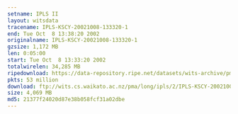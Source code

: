 ```yaml
---
setname: IPLS II
layout: witsdata
tracename: IPLS-KSCY-20021008-133320-1
end: Tue Oct  8 13:38:20 2002
originalname: IPLS-KSCY-20021008-133320-1
gzsize: 1,172 MB
len: 0:05:00
start: Tue Oct  8 13:33:20 2002
totalwirelen: 34,285 MB
ripedownload: https://data-repository.ripe.net/datasets/wits-archive/pma/long/ipls/2/IPLS-KSCY-20021008-133320-1.gz
pkts: 53 million
download: ftp://wits.cs.waikato.ac.nz/pma/long/ipls/2/IPLS-KSCY-20021008-133320-1.gz
size: 4,069 MB
md5: 21377f24020d87e38b058fcf31a02dbe
---
```

